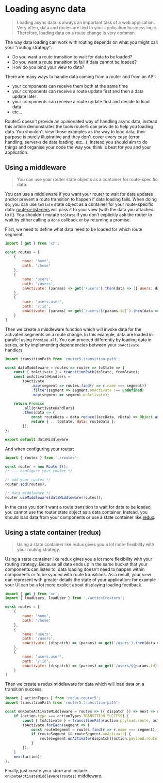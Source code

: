 # Loading async data

> Loading async data is always an important task of a web application. Very often, data and routes are tied to your application business logic. Therefore, loading data on a route change is very common.

The way data loading can work with routing depends on what you might call your "routing strategy":
- Do you want a route transition to wait for data to be loaded?
- Do you want a route transition to fail if data cannot be loaded?
- How do you bind your view to data?

There are many ways to handle data coming from a router and from an API:
- your components can receive them both at the same time
- your components can receive a route update first and then a data update later
- your components can receive a route update first and decide to load data
- etc...

Router5 doesn't provide an opinionated way of handling async data, instead this article demonstrates the tools router5 can provide to help you loading data. You shouldn't view those examples as _the_ way to load data, their purpose is purely illustrative and they don't cover every case (error handling, server-side data loading, etc...). Instead you should aim to do things and organise your code the way you think is best for you and your application.

## Using a middleware

> You can use your router state objects as a container for route-specific data.

You can use a middleware if you want your router to wait for data updates and/or prevent a route transition to happen if data loading fails.
When doing so, you can use `toState` state object as a container for your route-specific data: [router5-listeners](https://github.com/router5/router5-listeners) will pass it to your view (with the data you attached to it). You shouldn't mutate `toState` if you don't explicitly ask the router to wait by either calling a `done` callback or by returning a promise.

First, we need to define what data need to be loaded for which route segment:

```javascript
import { get } from 'xr';

const routes = [
    {
        name: 'home',
        path: '/home'
    },
    {
        name: 'users',
        path: '/users',
        onActivate: (params) => get('/users').then(data => ({ users: data.users }))
    },
    {
        name: 'users.user',
        path: '/:id',
        onActivate: (params) => get(`/users/${params.id}`).then(data => ({ user: data.user }))
    }
]
```

Then we create a middleware function which will invoke data for the activated segments on a route change. In this example, data are loaded in parallel using `Promise.all`. You can proceed differently by loading data in series, or by implementing dependencies between your `onActivate` handlers.

```javascript
import transitionPath from 'router5.transition-path';

const dataMiddleware = routes => router => toState => {
    const { toActivate } = transitionPath(toState, fromState);
    const onActivateHandlers =
        toActivate
            .map(segment => routes.find(r => r.name === segment))
            .filter(segment => segment.onActivate !== undefined)
            .map(segment => segment.onActivate);

    return Promise
        .all(onActivateHandlers)
        .then(data => {
            const routeData = data.reduce((accData, rData) => Object.assign(accData, rData), {});
            return { ...toState, data: routeData };
        });
};

export default dataMiddleware
```

And when configuring your router:

```javascript
import { routes } from './routes';

const router = new Router5();
/* ... configure your router */

/* add your routes */
router.add(routes);

/* data middleware */
router.useMiddleware(dataMiddleware(routes));
```

In the case you don't want a route transition to wait for data to be loaded, you cannot use the router state object as a data container. Instead, you should load data from your components or use a state container like [redux](http://rackt.org/redux/index.html).


## Using a state container (redux)

> Using a state container like redux gives you a lot more flexibility with your routing strategy.

Using a state container like redux gives you a lot more flexibility with your routing strategy. Because all data ends up in the same bucket that your components can listen to, data loading doesn't need to happen within components or to be synced with route transitions. As a result, your view can represent with greater details the state of your application: for example your UI can be a lot more explicit about displaying loading feedback.

```javascript
import { get } from 'xr';
import { loadUsers, loadUser } from './actionCreators';

const routes = [
    {
        name: 'home',
        path: '/home'
    },
    {
        name: 'users',
        path: '/users',
        onActivate: (dispatch) => (params) => get('/users').then(data => dispatch(loadUsers(data.users)))
    },
    {
        name: 'users.user',
        path: '/:id',
        onActivate: (dispatch) => (params) => get(`/users/${params.id}`).then(data => dispatch(loadUser(data.user)))
    }
]
```

Then we create a redux middleware for data which will load data on a transition success.

```javascript
import { actionTypes } from 'redux-router5';
import transitionPath from 'router5.transition-path';

const onRouteActivateMiddleware = routes => ({ dispatch }) => next => action => {
    if (action.type === actionTypes.TRANSITION_SUCCESS) {
        const { toActivate } = transitionPath(action.payload.route, action.payload.previousRoute);
        toActivate.forEach(segment => {
            const routeSegment = routes.find(r => r.name === segment);
            if (routeSegment && routeSegment.onActivate) {
                routeSegment.onActivate(dispatch)(action.payload.route.params);
            }
        });
    }
    next(action);
};
```

Finally, just create your store and include `onRouteActivateMiddleware(routes)` middleware.
